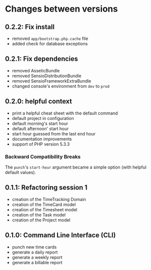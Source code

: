 # Changes between versions

## 0.2.2: Fix install

* removed `app/bootstrap.php.cache` file
* added check for database exceptions

## 0.2.1: Fix dependencies

* removed AsseticBundle
* removed SensioDistributionBundle
* removed SensioFrameworkExtraBundle
* changed console's environment from `dev` to `prod`

## 0.2.0: helpful context

* print a helpful cheat sheet with the default command
* default project in configuration
* default morning's start hour
* default afternoon' start hour
* start hour guessed from the last end hour
* documentation improvements
* support of PHP version 5.3.3

### Backward Compatibility Breaks

The `punch`'s `start-hour` argument became a simple option (with helpful default
values).

## 0.1.1: Refactoring session 1

* creation of the TimeTracking Domain
* creation of the TimeCard model
* creation of the Timesheet model
* creation of the Task model
* creation of the Project model

## 0.1.0: Command Line Interface (CLI)

* punch new time cards
* generate a daily report
* generate a weekly report
* generate a billable report
